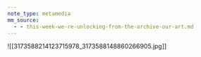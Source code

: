 ```yaml
---
note_type: metamedia
mm_source:
  - - this-week-we-re-unlocking-from-the-archive-our-art.md
---
```


![[3173588214123715978_3173588148860266905.jpg]]


